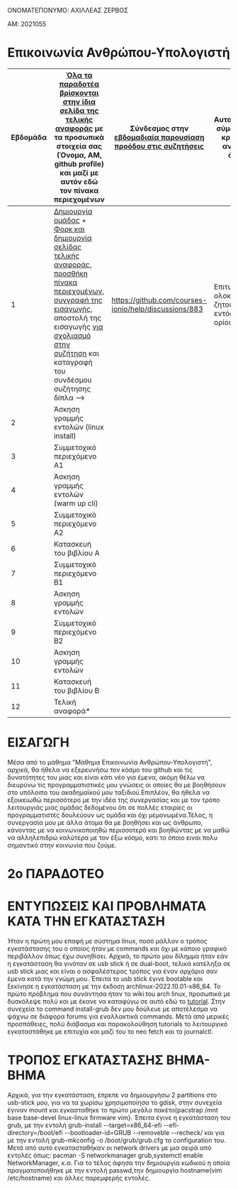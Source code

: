 ΟΝΟΜΑΤΕΠΟΝΥΜΟ: ΑΧΙΛΛΕΑΣ ΖΕΡΒΟΣ

ΑΜ: 2021055

# Επικοινωνία Ανθρώπου-Υπολογιστή

| Εβδομάδα | [Όλα τα παραδοτέα βρίσκονται στην ίδια σελίδα της τελικής αναφοράς](https://courses-ionio.github.io/help/deliverables/) με τα προσωπικά στοιχεία σας (Όνομα, ΑΜ, github profile) και μαζί με αυτόν εδώ τον πίνακα περιεχομένων | Σύνδεσμος στην [εβδομαδιαία παρουσίαση προόδου στις συζητήσεις](https://github.com/courses-ionio/help/discussions/categories/show-and-tell) | Αυτοαξιολόγηση σύμφωνα με τα κριτήρια της αντίστοιχης άσκησης |
| --- | --- | --- | --- |
| 1 |  [Δημιουργία ομάδας](https://github.com/courses-ionio/hci/discussions/1794) + [Φορκ και δημιουργία σελίδας τελικής αναφοράς](https://courses-ionio.github.io/help/guide/), [προσθήκη πίνακα περιεχομένων](https://raw.githubusercontent.com/courses-ionio/hci/master/README.md), [συγγραφή της εισαγωγής](https://courses-ionio.github.io/help/intro/), αποστολή της εισαγωγής [για σχολιασμό στην συζήτηση](https://github.com/courses-ionio/help/discussions/categories/show-and-tell) και καταγραφή του συνδέσμου συζήτησης δίπλα --> |https://github.com/courses-ionio/help/discussions/883 |Επιτυχής ολοκλήρωση των ζητούμενων εντός χρονικού ορίου
| 2 | Άσκηση γραμμής εντολών (linux install) | | |
| 3 | Συμμετοχικό περιεχόμενο A1 | | |
| 4 | Άσκηση γραμμής εντολών (warm up cli) | | |
| 5 | Συμμετοχικό περιεχόμενο A2 | | |
| 6 | Κατασκευή του βιβλίου Α | | |
| 7 | Συμμετοχικό περιεχόμενο B1 | | |
| 8 | Άσκηση γραμμής εντολών | | |
| 9 | Συμμετοχικό περιεχόμενο B2 | | |
| 10 | Άσκηση γραμμής εντολών | | |
| 11 | Κατασκευή του βιβλίου Β | | |
| 12 | Τελική αναφορά* | | |

# ΕΙΣΑΓΩΓΗ

Μέσα από το μάθημα "Μάθημα Επικοινωνία Ανθρώπου-Υπολογιστή", αρχικά, θα ήθελα να εξερευνήσω τον κόσμο του github και τις δυνατότητες του μιας και είναι κάτι νέο για έμενα, ακόμη θέλω να διευρύνω τις προγραμματιστικές μου γνώσεις οι οποίες θα με βοηθήσουν στο υπόλοιπο του ακαδημαϊκού μου ταξιδιού.Επιπλέον, θα ήθελα να εξοικειωθώ περισσότερο με την ιδέα της συνεργασίας και με τον τρόπο λειτουργιάς μιας ομάδας δεδομένου ότι σε πολλές εταιρίες οι προγραμματιστές δουλεύουν ως ομάδα και όχι μεμονωμένα.Τέλος, η συνεργασία μου με άλλα άτομα θα με βοηθήσει και ως άνθρωπο, κάνοντας με να κοινωνικοποιηθώ περισσοτερό και βοηθώντας με να μαθώ να αλληλεπιδρώ καλύτερα με τον έξω κόσμο, κατι το όποιο ειναι πολυ σημαντικό στην κοινωνία που ζούμε.
 
 
# 2ο ΠΑΡΑΔΟΤΕΟ

# ΕΝΤΥΠΩΣΕΙΣ ΚΑΙ ΠΡΟΒΛΗΜΑΤΑ ΚΑΤΑ ΤΗΝ ΕΓΚΑΤΑΣΤΑΣΗ
Ήταν η πρώτη μου επαφή με σύστημα linux, ποσό μάλλον ο τρόπος εγκατάστασης του ο οποίος ήταν με commands και όχι με κάποιο γραφικό περιβάλλον όπως έχω συνηθίσει. Αρχικά, το πρώτο μου δίλημμα ήταν εάν η εγκατάσταση θα γινόταν σε usb stick ή σε dual-boot, τελικά κατέληξα σε usb stick μιας και είναι ο ασφαλέστερος τρόπος για έναν αρχάριο σαν έμενα κατά την γνώμη μου. Έπειτα το usb stick έγινε bootable και ξεκίνησε η εγκατάσταση με την έκδοση archlinux-2022.10.01-x86_64. Το πρώτο πρόβλημα που συνάντησα ήταν το wiki tou arch linux, προσωπικά με δυσκόλεψε πολύ και με έκανε να καταφύγω σε αυτό εδώ το [tutorial](https://www.youtube.com/watch?v=yaThYGr37DI). Στην συνεχεία το command install-grub δεν μου δούλευε με αποτέλεσμα να ψάχνω σε διάφορα forums για εναλλακτικά commands. Μετά από μερικές προσπάθειες, πολύ διάβασμα και παρακολούθηση tutorials το λειτουργικό εγκαταστάθηκε με επιτυχία και μαζί του το neo fetch και το journalctl.  


# ΤΡΟΠΟΣ ΕΓΚΑΤΑΣΤΑΣΗΣ ΒΗΜΑ-ΒΗΜΑ
Αρχικά, για την εγκατάσταση, έπρεπε να δημιουργήσω 2 partitions στο usb-stick μου, για να τα χωρίσω χρησιμοποίησα το gdisk, στην συνεχεία έγιναν mount και εγκασταθηκε το πρώτο μεγάλο πακέτο(pacstrap /mnt base base-devel linux-linux firmware vim}. Έπειτα έγινε η εγκατάσταση του grub, με την εντολή grub-install --target=x86_64-efi --efi-directory=/boot/efi --bootloader-id=GRUB --removeble --recheck/ και για με την εντολή  grub-mkconfig -o /boot/grub/grub.cfg το configuration του. Μετά από αυτό εγκατασταθήκαν οι network drivers με μια σειρά από εντολές όπως: pacman -S networkmanager grub,systemctl enable NetworkManager, κ.α. Για το τέλος άφησα την δημιουργία κωδικού η οποία πραγματοποιήθηκε με την εντολή passwd,την δημιουργία hostname(vim /etc/hostname) και άλλες παρεμφερής εντολές.

